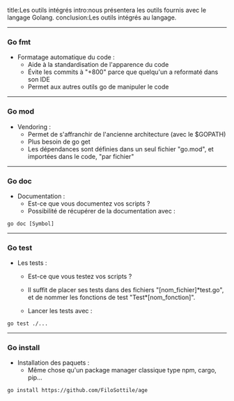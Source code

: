 <!-- markdownlint-disable MD041 MD033 MD024 MD026 -->
title:Les outils intégrés
intro:nous présentera les outils fournis avec le langage Golang.
conclusion:Les outils intégrés au langage.

---

### Go fmt

- Formatage automatique du code :
  - Aide à la standardisation de l'apparence du code
  - Évite les commits à "+800" parce que quelqu'un a reformaté dans son IDE
  - Permet aux autres outils go de manipuler le code

---

### Go mod

- Vendoring :
  - Permet de s'affranchir de l'ancienne architecture (avec le $GOPATH)
  - Plus besoin de go get
  - Les dépendances sont définies dans un seul fichier "go.mod", et importées dans le code, "par fichier"

---

### Go doc

- Documentation :
  - Est-ce que vous documentez vos scripts ?
  - Possibilité de récupérer de la documentation avec :

```shell
go doc [Symbol]
```

---

### Go test

- Les tests :
  - Est-ce que vous testez vos scripts ?
  - Il suffit de placer ses tests dans des fichiers "\[nom_fichier\]\*test.go", et de nommer les fonctions de test "Test\*\[nom_fonction\]".
  
  - Lancer les tests avec :

```shell
go test ./...
```

---

### Go install

- Installation des paquets :
  - Même chose qu'un package manager classique type npm, cargo, pip...

```shell
go install https://github.com/FiloSottile/age
```
